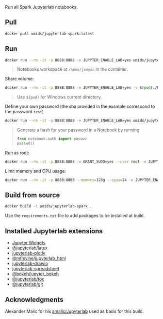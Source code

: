Run all Spark Jupyterlab notebooks.

## Pull

```bash
docker pull umids/jupyterlab-spark:latest
```

## Run

```bash
docker run --rm -it -p 8888:8888 -e JUPYTER_ENABLE_LAB=yes umids/jupyterlab-spark
```

> Notebooks workspace at `/home/jovyan` in the container.

Share volume:

```bash
docker run --rm -it -p 8888:8888 -e JUPYTER_ENABLE_LAB=yes -v $(pwd):/home/jovyan umids/jupyterlab-spark
```

> Use `${pwd}` for Windows current directory.

Define your own password (the sha provided in the example correspond to the password `test`)

```bash
docker run --rm -it -p 8888:8888 -e JUPYTER_ENABLE_LAB=yes umids/jupyterlab-spark start-notebook.sh  --NotebookApp.password='sha1:9316432938f9:93985dffbb854d31308dfe0602a51db947fb7d80'
```

> Generate a hash for your password in a Notebook by running
>
> ```python
> from notebook.auth import passwd
> passwd()
> ```

Run as root:

```bash
docker run --rm -it -p 8888:8888 -e GRANT_SUDO=yes --user root -e JUPYTER_ENABLE_LAB=yes umids/jupyterlab-spark start-notebook.sh  --NotebookApp.password='sha1:HASH1:HASH2'
```

Limit memory and CPU usage:

```bash
docker run --rm -it -p 8888:8888 --memory=128g --cpus=24 -e JUPYTER_ENABLE_LAB=yes umids/jupyterlab-spark
```

## Build from source

```bash
docker build -t umids/jupyterlab-spark .
```

Use the `requirements.txt` file to add packages to be installed at build.

## Installed Jupyterlab extensions

- [Jupyter Widgets](https://ipywidgets.readthedocs.io/en/latest/examples/Widget%20Basics.html)
- [@jupyterlab/latex](https://github.com/jupyterlab/jupyterlab-latex)
- [jupyterlab-plotly](https://www.npmjs.com/package/jupyterlab-plotly)
- [@mflevine/jupyterlab_html](https://github.com/mflevine/jupyterlab_html)
- [jupyterlab-drawio](https://github.com/QuantStack/jupyterlab-drawio)
- [jupyterlab-spreadsheet](https://github.com/quigleyj97/jupyterlab-spreadsheet)
- [@bokeh/jupyter_bokeh](https://github.com/bokeh/jupyter_bokeh)
- [@jupyterlab/toc](https://www.npmjs.com/package/@jupyterlab/toc)
- [@jupyterlab/git](https://www.npmjs.com/package/@jupyterlab/git)

## Acknowledgments

Alexander Malic for his [amalic/Jupyterlab](https://github.com/amalic/Jupyterlab) used as basis for this build.